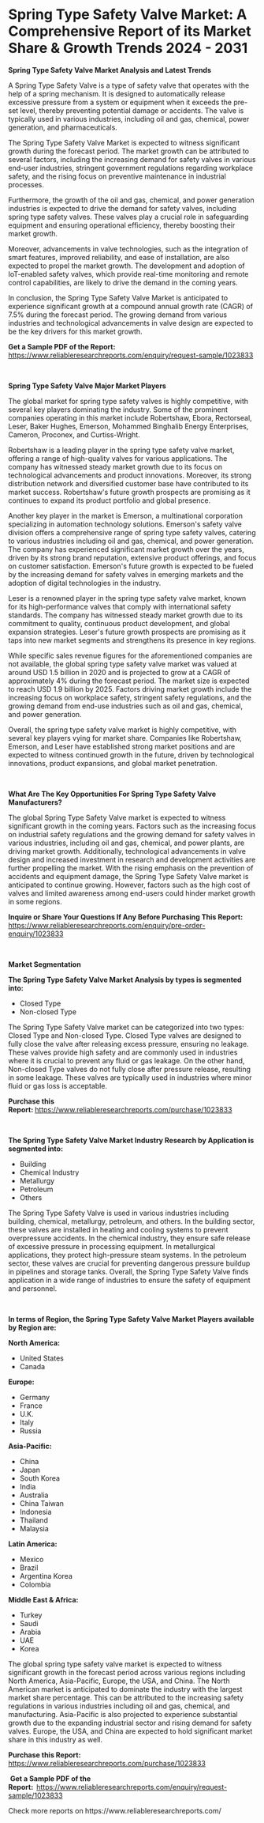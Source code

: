 <p><h1>Spring Type Safety Valve Market: A Comprehensive Report of its Market Share & Growth Trends 2024 - 2031</h1></p><p><strong>Spring Type Safety Valve Market Analysis and Latest Trends</strong></p>
<p><p>A Spring Type Safety Valve is a type of safety valve that operates with the help of a spring mechanism. It is designed to automatically release excessive pressure from a system or equipment when it exceeds the pre-set level, thereby preventing potential damage or accidents. The valve is typically used in various industries, including oil and gas, chemical, power generation, and pharmaceuticals.</p><p>The Spring Type Safety Valve Market is expected to witness significant growth during the forecast period. The market growth can be attributed to several factors, including the increasing demand for safety valves in various end-user industries, stringent government regulations regarding workplace safety, and the rising focus on preventive maintenance in industrial processes.</p><p>Furthermore, the growth of the oil and gas, chemical, and power generation industries is expected to drive the demand for safety valves, including spring type safety valves. These valves play a crucial role in safeguarding equipment and ensuring operational efficiency, thereby boosting their market growth.</p><p>Moreover, advancements in valve technologies, such as the integration of smart features, improved reliability, and ease of installation, are also expected to propel the market growth. The development and adoption of IoT-enabled safety valves, which provide real-time monitoring and remote control capabilities, are likely to drive the demand in the coming years.</p><p>In conclusion, the Spring Type Safety Valve Market is anticipated to experience significant growth at a compound annual growth rate (CAGR) of 7.5% during the forecast period. The growing demand from various industries and technological advancements in valve design are expected to be the key drivers for this market growth.</p></p>
<p><strong>Get a Sample PDF of the Report:&nbsp;</strong> <a href="https://www.reliableresearchreports.com/enquiry/request-sample/1023833">https://www.reliableresearchreports.com/enquiry/request-sample/1023833</a></p>
<p>&nbsp;</p>
<p><strong>Spring Type Safety Valve Major Market Players</strong></p>
<p><p>The global market for spring type safety valves is highly competitive, with several key players dominating the industry. Some of the prominent companies operating in this market include Robertshaw, Ebora, Rectorseal, Leser, Baker Hughes, Emerson, Mohammed Binghalib Energy Enterprises, Cameron, Proconex, and Curtiss-Wright.</p><p>Robertshaw is a leading player in the spring type safety valve market, offering a range of high-quality valves for various applications. The company has witnessed steady market growth due to its focus on technological advancements and product innovations. Moreover, its strong distribution network and diversified customer base have contributed to its market success. Robertshaw's future growth prospects are promising as it continues to expand its product portfolio and global presence.</p><p>Another key player in the market is Emerson, a multinational corporation specializing in automation technology solutions. Emerson's safety valve division offers a comprehensive range of spring type safety valves, catering to various industries including oil and gas, chemical, and power generation. The company has experienced significant market growth over the years, driven by its strong brand reputation, extensive product offerings, and focus on customer satisfaction. Emerson's future growth is expected to be fueled by the increasing demand for safety valves in emerging markets and the adoption of digital technologies in the industry.</p><p>Leser is a renowned player in the spring type safety valve market, known for its high-performance valves that comply with international safety standards. The company has witnessed steady market growth due to its commitment to quality, continuous product development, and global expansion strategies. Leser's future growth prospects are promising as it taps into new market segments and strengthens its presence in key regions.</p><p>While specific sales revenue figures for the aforementioned companies are not available, the global spring type safety valve market was valued at around USD 1.5 billion in 2020 and is projected to grow at a CAGR of approximately 4% during the forecast period. The market size is expected to reach USD 1.9 billion by 2025. Factors driving market growth include the increasing focus on workplace safety, stringent safety regulations, and the growing demand from end-use industries such as oil and gas, chemical, and power generation.</p><p>Overall, the spring type safety valve market is highly competitive, with several key players vying for market share. Companies like Robertshaw, Emerson, and Leser have established strong market positions and are expected to witness continued growth in the future, driven by technological innovations, product expansions, and global market penetration.</p></p>
<p>&nbsp;</p>
<p><strong>What Are The Key Opportunities For Spring Type Safety Valve Manufacturers?</strong></p>
<p><p>The global Spring Type Safety Valve market is expected to witness significant growth in the coming years. Factors such as the increasing focus on industrial safety regulations and the growing demand for safety valves in various industries, including oil and gas, chemical, and power plants, are driving market growth. Additionally, technological advancements in valve design and increased investment in research and development activities are further propelling the market. With the rising emphasis on the prevention of accidents and equipment damage, the Spring Type Safety Valve market is anticipated to continue growing. However, factors such as the high cost of valves and limited awareness among end-users could hinder market growth in some regions.</p></p>
<p><strong>Inquire or Share Your Questions If Any Before Purchasing This Report:</strong> <a href="https://www.reliableresearchreports.com/enquiry/pre-order-enquiry/1023833">https://www.reliableresearchreports.com/enquiry/pre-order-enquiry/1023833</a></p>
<p>&nbsp;</p>
<p><strong>Market Segmentation</strong></p>
<p><strong>The Spring Type Safety Valve Market Analysis by types is segmented into:</strong></p>
<p><ul><li>Closed Type</li><li>Non-closed Type</li></ul></p>
<p><p>The Spring Type Safety Valve market can be categorized into two types: Closed Type and Non-closed Type. Closed Type valves are designed to fully close the valve after releasing excess pressure, ensuring no leakage. These valves provide high safety and are commonly used in industries where it is crucial to prevent any fluid or gas leakage. On the other hand, Non-closed Type valves do not fully close after pressure release, resulting in some leakage. These valves are typically used in industries where minor fluid or gas loss is acceptable.</p></p>
<p><strong>Purchase this Report:&nbsp;</strong><a href="https://www.reliableresearchreports.com/purchase/1023833">https://www.reliableresearchreports.com/purchase/1023833</a></p>
<p>&nbsp;</p>
<p><strong>The Spring Type Safety Valve Market Industry Research by Application is segmented into:</strong></p>
<p><ul><li>Building</li><li>Chemical Industry</li><li>Metallurgy</li><li>Petroleum</li><li>Others</li></ul></p>
<p><p>The Spring Type Safety Valve is used in various industries including building, chemical, metallurgy, petroleum, and others. In the building sector, these valves are installed in heating and cooling systems to prevent overpressure accidents. In the chemical industry, they ensure safe release of excessive pressure in processing equipment. In metallurgical applications, they protect high-pressure steam systems. In the petroleum sector, these valves are crucial for preventing dangerous pressure buildup in pipelines and storage tanks. Overall, the Spring Type Safety Valve finds application in a wide range of industries to ensure the safety of equipment and personnel.</p></p>
<p>&nbsp;</p>
<p><strong>In terms of Region, the Spring Type Safety Valve Market Players available by Region are:</strong></p>
<p>
    <p> <strong> North America: </strong>
        <ul>
            <li>United States</li>
            <li>Canada</li>
        </ul>
        </p> 
    <p> <strong> Europe: </strong>
        <ul>
            <li>Germany</li>
            <li>France</li>
            <li>U.K.</li>
            <li>Italy</li>
            <li>Russia</li>
        </ul>
        </p> 
    <p> <strong> Asia-Pacific: </strong>
        <ul>
            <li>China</li>
            <li>Japan</li>
            <li>South Korea</li>
            <li>India</li>
            <li>Australia</li>
            <li>China Taiwan</li>
            <li>Indonesia</li>
            <li>Thailand</li>
            <li>Malaysia</li>
        </ul>
        </p> 
    <p> <strong> Latin America: </strong>
        <ul>
            <li>Mexico</li>
            <li>Brazil</li>
            <li>Argentina Korea</li>
            <li>Colombia</li>
        </ul>
        </p> 
    <p> <strong> Middle East & Africa: </strong>
        <ul>
            <li>Turkey</li>
            <li>Saudi</li>
            <li>Arabia</li>
            <li>UAE</li>
            <li>Korea</li>
        </ul>
    </p>
    </p>
<p><p>The global spring type safety valve market is expected to witness significant growth in the forecast period across various regions including North America, Asia-Pacific, Europe, the USA, and China. The North American market is anticipated to dominate the industry with the largest market share percentage. This can be attributed to the increasing safety regulations in various industries including oil and gas, chemical, and manufacturing. Asia-Pacific is also projected to experience substantial growth due to the expanding industrial sector and rising demand for safety valves. Europe, the USA, and China are expected to hold significant market share in this industry as well.</p></p>
<p><strong>Purchase this Report: </strong><a href="https://www.reliableresearchreports.com/purchase/1023833">https://www.reliableresearchreports.com/purchase/1023833</a></p>
<p>&nbsp;<strong>Get a Sample PDF of the Report:&nbsp;&nbsp;</strong><a href="https://www.reliableresearchreports.com/enquiry/request-sample/1023833">https://www.reliableresearchreports.com/enquiry/request-sample/1023833</a></p>
<p><strong></strong></p>
<p>Check more reports on https://www.reliableresearchreports.com/</p>